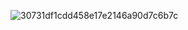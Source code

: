 ![30731df1cdd458e17e2146a90d7c6b7c](https://github.com/user-attachments/assets/bb85a12a-e798-44c3-8f49-d749e2c26076)
